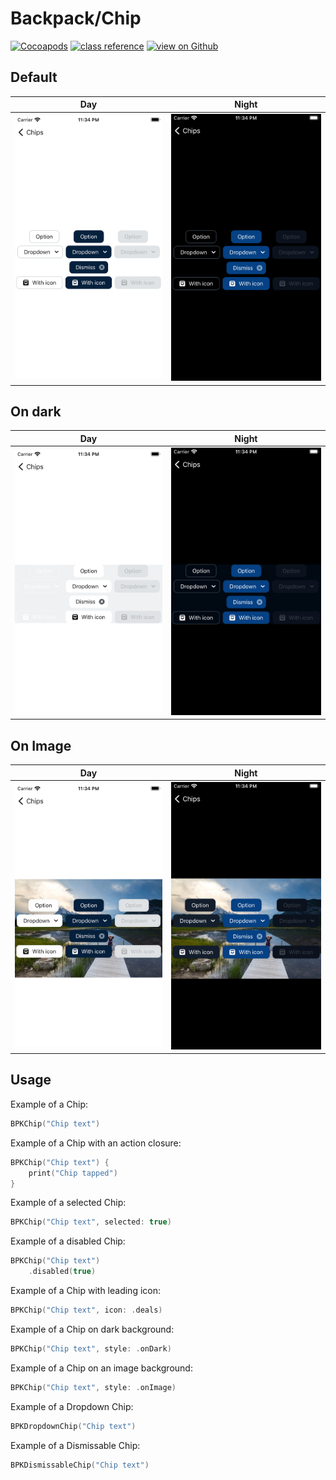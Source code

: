 # Backpack/Chip

[![Cocoapods](https://img.shields.io/cocoapods/v/Backpack.svg?style=flat)](https://cocoapods.org/pods/Backpack-SwiftUI)
[![class reference](https://img.shields.io/badge/Class%20reference-iOS-blue)](https://backpack.github.io/ios/versions/latest/swiftui/Classes/BPKChip.html)
[![view on Github](https://img.shields.io/badge/Source%20code-GitHub-lightgrey)](https://github.com/Skyscanner/backpack-ios/tree/main/Backpack-SwiftUI/Chip)

## Default

| Day | Night |
| --- | --- |
| <img src="https://raw.githubusercontent.com/Skyscanner/backpack-ios/main/screenshots/iPhone-swiftui_chip___default_lm.png" alt="" width="375" /> |<img src="https://raw.githubusercontent.com/Skyscanner/backpack-ios/main/screenshots/iPhone-swiftui_chip___default_dm.png" alt="" width="375" /> |

## On dark

| Day | Night |
| --- | --- |
| <img src="https://raw.githubusercontent.com/Skyscanner/backpack-ios/main/screenshots/iPhone-swiftui_chip___on-dark_lm.png" alt="" width="375" /> |<img src="https://raw.githubusercontent.com/Skyscanner/backpack-ios/main/screenshots/iPhone-swiftui_chip___on-dark_dm.png" alt="" width="375" /> |

## On Image

| Day | Night |
| --- | --- |
| <img src="https://raw.githubusercontent.com/Skyscanner/backpack-ios/main/screenshots/iPhone-swiftui_chip___on-image_lm.png" alt="" width="375" /> |<img src="https://raw.githubusercontent.com/Skyscanner/backpack-ios/main/screenshots/iPhone-swiftui_chip___on-image_dm.png" alt="" width="375" /> |

## Usage

Example of a Chip: 
```swift
BPKChip("Chip text")
```

Example of a Chip with an action closure:
```swift
BPKChip("Chip text") {
    print("Chip tapped")
}
```

Example of a selected Chip:
```swift
BPKChip("Chip text", selected: true)
```

Example of a disabled Chip:
```swift
BPKChip("Chip text")
    .disabled(true)
```

Example of a Chip with leading icon:
```swift
BPKChip("Chip text", icon: .deals)
```

Example of a Chip on dark background:
```swift
BPKChip("Chip text", style: .onDark)
```

Example of a Chip on an image background:
```swift
BPKChip("Chip text", style: .onImage)
```

Example of a Dropdown Chip:
```swift
BPKDropdownChip("Chip text")
```

Example of a Dismissable Chip:
```swift
BPKDismissableChip("Chip text")
```